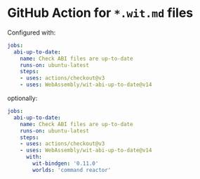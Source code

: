# GitHub Action for `*.wit.md` files

Configured with:

```yml
jobs:
  abi-up-to-date:
    name: Check ABI files are up-to-date
    runs-on: ubuntu-latest
    steps:
    - uses: actions/checkout@v3
    - uses: WebAssembly/wit-abi-up-to-date@v14
```

optionally:

```yml
jobs:
  abi-up-to-date:
    name: Check ABI files are up-to-date
    runs-on: ubuntu-latest
    steps:
    - uses: actions/checkout@v3
    - uses: WebAssembly/wit-abi-up-to-date@v14
      with:
        wit-bindgen: '0.11.0'
        worlds: 'command reactor'
```
